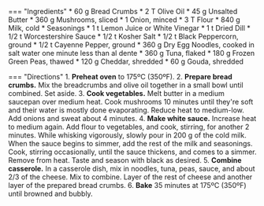 === "Ingredients"
    * 60 g Bread Crumbs
    * 2 T Olive Oil
    * 45 g Unsalted Butter
    * 360 g Mushrooms, sliced
    * 1 Onion, minced
    * 3 T Flour
    * 840 g Milk, cold
    * Seasonings
        * 1 t Lemon Juice or White Vinegar
        * 1 t Dried Dill
        * 1/2 t Worcestershire Sauce
        * 1/2 t Kosher Salt
        * 1/2 t Black Peppercorn, ground
        * 1/2 t Cayenne Pepper, ground
    * 360 g Dry Egg Noodles, cooked in salt water one minute less than al dente
    * 360 g Tuna, flaked
    * 180 g Frozen Green Peas, thawed
    * 120 g Cheddar, shredded
    * 60 g Gouda, shredded

=== "Directions"
    1. **Preheat oven** to 175ºC (350ºF).
    2. **Prepare bread crumbs.** Mix the breadcrumbs and olive oil together in a small bowl until combined. Set aside.
    3. **Cook vegetables.** Melt butter in a medium saucepan over medium heat. Cook mushrooms 10 minutes until they're soft and their water is mostly done evaporating. Reduce heat to medium-low. Add onions and sweat about 4 minutes.
    4. **Make white sauce.** Increase heat to medium again. Add flour to vegetables, and cook, stirring, for another 2 minutes. While whisking vigorously, slowly pour in 200 g of the cold milk. When the sauce begins to simmer, add the rest of the milk and seasonings. Cook, stirring occasionally, until the sauce thickens, and comes to a simmer. Remove from heat. Taste and season with black as desired.
    5. **Combine casserole.** In a casserole dish, mix in noodles, tuna, peas, sauce, and about 2/3 of the cheese. Mix to combine. Layer of the rest of cheese and another layer of the prepared bread crumbs.
    6. **Bake** 35 minutes at 175ºC (350ºF) until browned and bubbly.

[^mitzewich]:
    Mitzewich, John. ["A Tuna Noodle Casserole that Will Make Even Mad Men Smile."](https://foodwishes.blogspot.com/2010/01/tuna-noodle-casserole-that-will-make.html) *Food Wishes.* 19 January 2010.
[^mitzewich2]:
    Mitzewich, John. ["Tuna Noddle Casserole – King of the Comfort Food Casseroles."](https://foodwishes.blogspot.com/2020/05/tuna-noddle-casserole-king-of-comfort.html) *Food Wishes.* 15 May 2020.
[^zoco]:
    Zoco, Zonya. [*Lickity-Split Meals: For Health-Conscious People on the Go!*](https://www.amazon.com/dp/1890926000)
